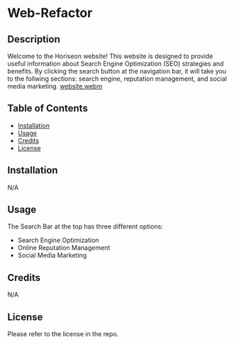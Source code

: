 # Web-Refactor


## Description

Welcome to the Horiseon website! This website is designed to provide useful information about Search Engine Optimization (SEO) strategies and benefits. By clicking the search button at the navigation bar, it will take you to the follwing sections: search engine, reputation management, and social media marketing. 
[website.webm](https://user-images.githubusercontent.com/117794323/210184648-82fbba5b-2de5-4fb9-971b-87fcdf34a69a.webm)



## Table of Contents
- [Installation](#installation)
- [Usage](#usage)
- [Credits](#credits)
- [License](#license)

## Installation

N/A

## Usage

The Search Bar at the top has three different options:
* Search Engine Optimization
* Online Reputation Management
* Social Media Marketing





   
## Credits

N/A

## License

Please refer to the license in the repo.

